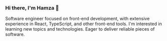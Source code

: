 ### Hi there, I'm Hamza 👋
Software engineer focused on front-end development, with extensive experience in React, TypeScript, and other front-end tools. I'm interested in learning new topics and technologies. Eager to deliver reliable pieces of software.

<!--
**hamzachenguiti/hamzachenguiti** is a ✨ _special_ ✨ repository because its `README.md` (this file) appears on your GitHub profile.

Here are some ideas to get you started:

- 🔭 I’m currently working on ...
- 🌱 I’m currently learning ...
- 👯 I’m looking to collaborate on ...
- 🤔 I’m looking for help with ...
- 💬 Ask me about ...
- 📫 How to reach me: ...
- 😄 Pronouns: ...
- ⚡ Fun fact: ...
-->
